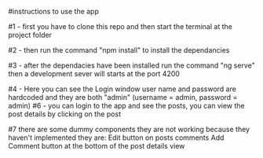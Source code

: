 #instructions to use the app

#1 - first you have to clone this repo and then start the terminal at the project folder

#2 - then run the command "npm install" to install the dependancies

#3 - after the dependacies have been installed run the command "ng serve" then a development sever will starts at the port 4200

#4 - Here you can see the Login window user name and password are hardcoded and they are both "admin" (username = admin, password = admin)
#6 - you can login to the app and see the posts, you can view the post details by clicking on the post

#7 there are some dummy components they are not working because they haven't implemented
          they are: 
                Edit button on posts comments
                Add Comment button at the bottom of the post details view